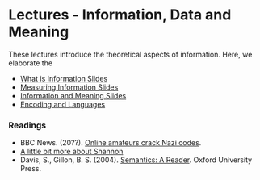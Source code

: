 Lectures - Information, Data and Meaning
========================================

These lectures introduce the theoretical aspects of information. Here, we elaborate the

- <a target="_blank" href="information.html" file="html"> What is Information Slides</a>
- <a target="_blank" href="theory.html" file="html"> Measuring Information Slides</a>
- <a target="_blank" href="semantics.html" file="html"> Information and Meaning Slides</a>
- <a target="_blank" href="lang.html" file="html"> Encoding and Languages</a>

### Readings
- BBC News. (20??). [Online amateurs crack Nazi codes](http://news.bbc.co.uk/2/hi/technology/4763854.stm).
- [A little bit more about Shannon](https://www.youtube.com/watch?v=z2Whj_nL-x8)
- Davis, S., Gillon, B. S. (2004). [Semantics: A Reader](http://site.ebrary.com/lib/unimelb/reader.action?docID=10254380). Oxford University Press.
